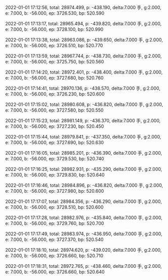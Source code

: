 2022-01-01 17:12:56, total: 28974.499, p: -438.190, delta:7.000 手, g:2.000, e: 7.000, b: -56.000, ep: 3726.530, bp: 520.590

2022-01-01 17:13:17, total: 28965.494, p: -439.820, delta:7.000 手, g:2.000, e: 7.000, b: -56.000, ep: 3728.100, bp: 520.990

2022-01-01 17:13:38, total: 28963.086, p: -439.650, delta:7.000 手, g:2.000, e: 7.000, b: -56.000, ep: 3726.510, bp: 520.770

2022-01-01 17:13:59, total: 28967.744, p: -438.730, delta:7.000 手, g:2.000, e: 7.000, b: -56.000, ep: 3725.750, bp: 520.560

2022-01-01 17:14:20, total: 28972.401, p: -438.400, delta:7.000 手, g:2.000, e: 7.000, b: -56.000, ep: 3727.680, bp: 520.760

2022-01-01 17:14:41, total: 28970.136, p: -438.570, delta:7.000 手, g:2.000, e: 7.000, b: -56.000, ep: 3726.230, bp: 520.600

2022-01-01 17:15:02, total: 28980.608, p: -436.820, delta:7.000 手, g:2.000, e: 7.000, b: -56.000, ep: 3727.580, bp: 520.550

2022-01-01 17:15:23, total: 28981.149, p: -436.370, delta:7.000 手, g:2.000, e: 7.000, b: -56.000, ep: 3727.230, bp: 520.450

2022-01-01 17:15:44, total: 28979.841, p: -437.350, delta:7.000 手, g:2.000, e: 7.000, b: -56.000, ep: 3727.690, bp: 520.630

2022-01-01 17:16:05, total: 28985.201, p: -436.390, delta:7.000 手, g:2.000, e: 7.000, b: -56.000, ep: 3729.530, bp: 520.740

2022-01-01 17:16:25, total: 28982.931, p: -435.290, delta:7.000 手, g:2.000, e: 7.000, b: -56.000, ep: 3729.830, bp: 520.640

2022-01-01 17:16:46, total: 28984.896, p: -436.820, delta:7.000 手, g:2.000, e: 7.000, b: -56.000, ep: 3727.980, bp: 520.600

2022-01-01 17:17:07, total: 28984.356, p: -436.290, delta:7.000 手, g:2.000, e: 7.000, b: -56.000, ep: 3728.510, bp: 520.600

2022-01-01 17:17:28, total: 28982.976, p: -435.840, delta:7.000 手, g:2.000, e: 7.000, b: -56.000, ep: 3729.760, bp: 520.700

2022-01-01 17:17:49, total: 28983.974, p: -436.950, delta:7.000 手, g:2.000, e: 7.000, b: -56.000, ep: 3727.370, bp: 520.540

2022-01-01 17:18:10, total: 28974.620, p: -439.020, delta:7.000 手, g:2.000, e: 7.000, b: -56.000, ep: 3726.660, bp: 520.710

2022-01-01 17:18:31, total: 28972.765, p: -438.460, delta:7.000 手, g:2.000, e: 7.000, b: -56.000, ep: 3726.660, bp: 520.640